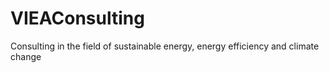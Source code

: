 # VIEAConsulting
Сonsulting in the field of sustainable energy, energy efficiency and climate change
